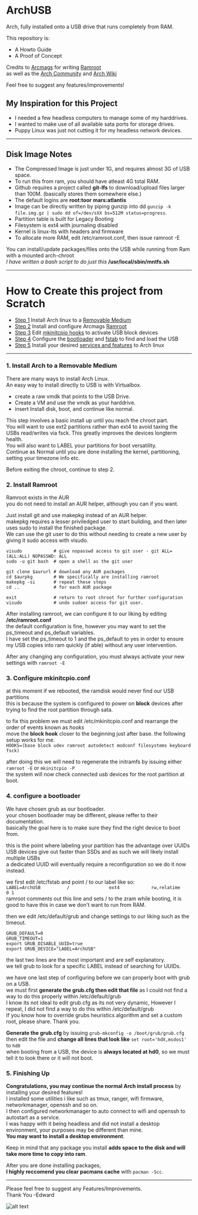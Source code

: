 # ArchUSB
Arch, fully installed onto a USB drive that runs completely from RAM.

This repository is:  
- A Howto Guide
- A Proof of Concept 

Credits to [Arcmags](https://github.com/arcmags) for writing [Ramroot](https://github.com/arcmags/ramroot)  
as well as the [Arch Community](https://bbs.archlinux.org/) and [Arch Wiki](https://wiki.archlinux.org/)

Feel free to suggest any features/improvements!   

## My Inspiration for this Project
- I needed a few headless computers to manage some of my harddrives.
- I wanted to make use of all available sata ports for storage drives.
- Puppy Linux was just not cutting it for my headless network devices.

---

## Disk Image Notes
- The Compressed Image is just under 1G, and requires almost 3G of USB space.
- To run this from ram, you should have atleast 4G total RAM.
- Github requires a project called **git-lfs** to download/upload files larger than 100M. (basically stores them somewhere else.)
- The default logins are **root:toor** **mars:atlantis**
- Image can be directly written by piping gunzip into dd `gunzip -k file.img.gz | sudo dd of=/dev/sXX bs=512M status=progress`.
- Partition table is built for Legacy Booting
- Filesystem is ext4 with journaling disabled
- Kernel is linux-lts with headers and firmware  
- To allocate more RAM, edit /etc/ramroot.conf, then issue ramroot -E

You can install/update packages/files onto the USB while running from Ram with a mounted arch-chroot   
*I have written a bash script to do just this* **/usr/local/sbin/mntfs.sh**

---

# How to Create this project from Scratch
- [Step 1](https://github.com/RadicalEd360/ArchUSB#1-install-arch-to-a-removable-medium) Install Arch linux to a [Removable Medium](https://wiki.archlinux.org/title/Install_Arch_Linux_on_a_removable_medium)
- [Step 2](https://github.com/RadicalEd360/ArchUSB#2-install-ramroot) Install and configure Arcmags [Ramroot](https://github.com/arcmags/ramroot/blob/master/ramroot)
- [Step 3](https://github.com/RadicalEd360/ArchUSB#3-configure-mkinitcpioconf) Edit [mkinitcpio hooks](https://wiki.archlinux.org/title/mkinitcpio#Common_hooks) to activate USB block devices
- [Step 4](https://github.com/RadicalEd360/ArchUSB#4-configure-a-bootloader) Configure the [bootloader](https://wiki.archlinux.org/title/Arch_boot_process#Boot_loader) and [fstab](https://wiki.archlinux.org/title/Fstab) to find and load the USB
- [Step 5](https://github.com/RadicalEd360/ArchUSB#5-finishing-up) Install your desired [services and features](https://wiki.archlinux.org/title/general_recommendations) to Arch linux

---

### 1. Install Arch to a Removable Medium
There are many ways to install Arch Linux.  
An easy way to install directly to USB is with Virtualbox.
- create a raw vmdk that points to the USB Drive.  
- Create a VM and use the vmdk as your harddrive.
- insert Install disk, boot, and continue like normal.  

This step involves a basic install up until you reach the chroot part.  
You will want to use ext2 partitions rather than ext4 to avoid taxing the USBs read/writes via fsck. This greatly improves the devices longterm health.  
You will also want to LABEL your partitions for boot versatility.  
Continue as Normal until you are done installing the kernel, partitioning, setting your timezone info etc.

Before exiting the chroot, continue to step 2.

### 2. Install Ramroot
Ramroot exists in the AUR  
you do not need to install an AUR helper, although you can if you want.  

Just install git and use makepkg instead of an AUR helper.  
makepkg requires a lesser priviledged user to start building, and then later uses sudo to install the finished package.  
We can use the git user to do this without needing to create a new user by giving it sudo access with visudo.  

```
visudo            # give nopasswd access to git user - git ALL=(ALL:ALL) NOPASSWD: ALL
sudo -u git bash  # open a shell as the git user

git clone $aururl # download any AUR packages
cd $aurpkg        # We specifically are installing ramroot
makepkg -si       # repeat these steps
cd ..             # for each AUR package

exit              # return to root chroot for further configuration
visudo            # undo sudoer access for git user.
```

After installing ramroot, we can configure it to our liking by editing **/etc/ramroot.conf**  
the default configuration is fine, however you may want to set the ps_timeout and ps_default variables.  
I have set the ps_timeout to 1 and the ps_default to yes in order to ensure my USB copies into ram quickly (if able) without any user intervention.

After any changing any configuration, you must always activate your new settings with `ramroot -E`


### 3. Configure mkinitcpio.conf
at this moment if we rebooted, the ramdisk would never find our USB partitions  
this is because the system is configured to power on **block** devices after trying to find the root partition through sata.  

to fix this problem we must edit /etc/mkinitcpio.conf and rearrange the order of events known as *hooks*  
move the **block hook** closer to the beginning just after base. the following setup works for me.  
`HOOKS=(base block udev ramroot autodetect modconf filesystems keyboard fsck)`

after doing this we will need to regenerate the initramfs by issuing either `ramroot -E` or `mkinitcpio -P`  
the system will now check connected usb devices for the root partition at boot.

### 4. configure a bootloader
We have chosen grub as our bootloader.  
your chosen bootloader may be different, please reffer to their documentation.  
basically the goal here is to make sure they find the right device to boot from.  

this is the point where labeling your partition has the advantage over UUIDs  
USB devices give out faster than SSDs and as such we will likely install multiple USBs  
a dedicated UUID will eventually require a reconfiguration so we do it now instead.  

we first edit /etc/fstab and point / to our label like so:  
`LABEL=ArchUSB          /               ext4            rw,relatime     0 1`  
ramroot comments out this line and sets / to the zram while booting, it is good to have this in case we don't want to run from RAM.  

then we edit /etc/default/grub and change settings to our liking such as the timeout.  
```
GRUB_DEFAULT=0
GRUB_TIMEOUT=1
export GRUB_DISABLE_UUID=true
export GRUB_DEVICE="LABEL=ArchUSB"
```
the last two lines are the most important and are self explanatory.  
we tell grub to look for a specific LABEL instead of searching for UUIDs.  

we have one last step of configuring before we can properly boot with grub on a USB.  
we must first **generate the grub.cfg then edit that file** as I could not find a way to do this properly within /etc/default/grub  
I know its not ideal to edit grub.cfg as its not very dynamic, However I repeat, I did not find a way to do this within /etc/default/grub  
If you know how to override grubs heuristics algorithm and set a custom root, please share. Thank you.  

**Generate the grub.cfg** by issuing `grub-mkconfig -o /boot/grub/grub.cfg`  
then edit the file and **change all lines that look like** `set root='hdX,msdos1'` to `hd0`  
when booting from a USB, the device is **always located at hd0**, so we must tell it to look there or it will not boot.

### 5. Finishing Up
**Congratulations, you may continue the normal Arch install process** by installing your desired features!  
I installed some utilities i like such as tmux, ranger, wifi firmware, networkmanager, openssh and so on.  
I then configured networkmanager to auto connect to wifi and openssh to autostart as a service.  
I was happy with it being headless and did not install a desktop environment, your purposes may be different than mine.  
**You may want to install a desktop environment**.  

Keep in mind that any package you install **adds space to the disk and will take more time to copy into ram**.    

After you are done installing packages,  
**I highly reccomend you clear pacmans cache** with `pacman -Scc`.

---

Please feel free to suggest any Features/Improvements.    
Thank You -Edward


![alt text](https://images.pexels.com/photos/220357/pexels-photo-220357.jpeg?auto=compress&cs=tinysrgb&w=1260&h=750&dpr=1 "Image Credit: Hitarth Jadhav on pexels.com")
